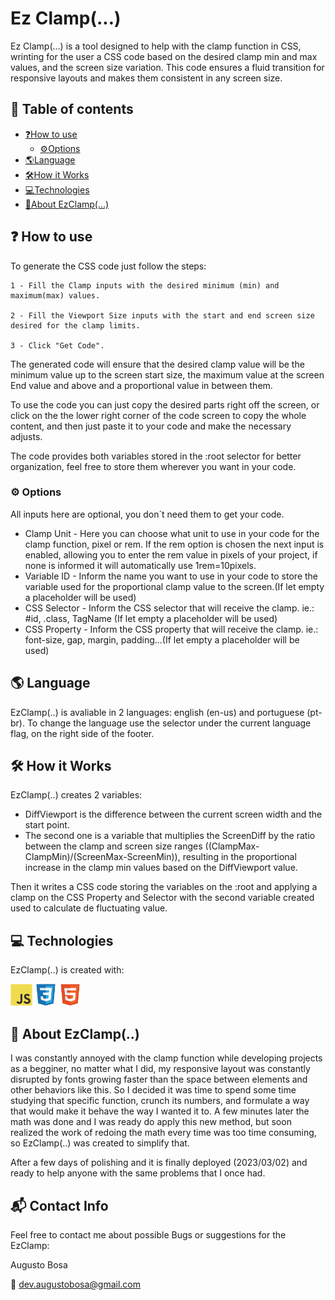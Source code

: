 # Ez Clamp(...)
Ez Clamp(...) is a tool designed to help with the clamp function in CSS, wrinting for the user a CSS code based on the desired clamp min and max values, and the screen size variation. This code ensures a fluid transition for responsive layouts and makes them consistent in any screen size.


## :card_index: Table of contents
* [:question:How to use](#how-to-use)
  * [:gear:Options](#options)
* [:earth_americas:Language](#language)
* [:hammer_and_wrench:How it Works](#howWork)
* [:computer:Technologies](#tech)
* [:scroll:About EzClamp(...)](#about)

 
 
<a name="how-to-use"></a>
## :question: How to use 

To generate the CSS code just follow the steps:

    1 - Fill the Clamp inputs with the desired minimum (min) and maximum(max) values.
    
    2 - Fill the Viewport Size inputs with the start and end screen size desired for the clamp limits. 
    
    3 - Click "Get Code".

The generated code will ensure that the desired clamp value will be the minimum value up to the screen start size, the maximum value at the screen End value and above and a proportional value in between them.

To use the code you can just copy the desired parts right off the screen, or click on the the lower right corner of the code screen to copy the whole content, and then just paste it to your code and make the necessary adjusts.

The code provides both variables stored in the :root selector for better organization, feel free to store them wherever you want in your code.

<a name="options"></a>
### :gear: Options
All inputs here are optional, you don´t need them to get your code.
   * Clamp Unit - Here you can choose what unit to use in your code for the clamp function, pixel or rem. If the rem option is chosen the next input is enabled, allowing you to enter the rem value in pixels of your project, if none is informed it will automatically use 1rem=10pixels.
   * Variable ID  - Inform the name you want to use in your code to store the variable used for the proportional clamp value to the screen.(If let empty a placeholder will be used)
   * CSS Selector - Inform the CSS selector that will receive the clamp. ie.: #id, .class, TagName (If let empty a placeholder will be used)
   * CSS Property - Inform the CSS property that will receive the clamp. ie.: font-size, gap, margin, padding...(If let empty a placeholder will be used)

<a name="language"></a>
## :earth_americas: Language
EzClamp(..) is avaliable in 2 languages: english (en-us) and portuguese (pt-br).
To change the language use the selector under the current language flag, on the right side of the footer.

<a name="howWork"></a>
## :hammer_and_wrench: How it Works
EzClamp(..) creates 2 variables:
  * DiffViewport is the difference between the current screen width and the start point.
  * The second one is a variable that multiplies the ScreenDiff by the ratio between the clamp and screen size ranges ((ClampMax-ClampMin)/(ScreenMax-ScreenMin)), resulting in the proportional increase in the clamp min values based on the DiffViewport value.
  
Then it writes a CSS code storing the variables on the :root and applying a clamp on the CSS Property and Selector with the second variable created used to calculate de fluctuating value.

<a name="tech"></a>
## :computer: Technologies
EzClamp(..) is created with:
<div>
<img src="https://github.com/devicons/devicon/blob/master/icons/javascript/javascript-original.svg" width="35px"></img>
<img src="https://github.com/devicons/devicon/blob/master/icons/css3/css3-original.svg" width="35px"></img>
<img src="https://github.com/devicons/devicon/blob/master/icons/html5/html5-original.svg" width="35px"></img>
</div>

<a name="about"></a>
## :scroll: About EzClamp(..)
I was constantly annoyed with the clamp function while developing projects as a begginer, no matter what I did, my responsive layout was constantly disrupted by fonts growing faster than the space between elements and other behaviors like this. So I decided it was time to spend some time studying that specific function, crunch its numbers, and formulate a way that would make it behave the way I wanted it to. A few minutes later the math was done and I was ready do apply this new method, but soon realized the work of redoing the math every time was too time consuming, so EzClamp(..) was created to simplify that.

After a few days of polishing and it is finally deployed (2023/03/02) and ready to help anyone with the same problems that I once had.

<a name="contact"></a>
## 	:mailbox_with_mail: Contact Info
Feel free to contact me about possible Bugs or suggestions for the EzClamp:

Augusto Bosa

:e-mail: dev.augustobosa@gmail.com

